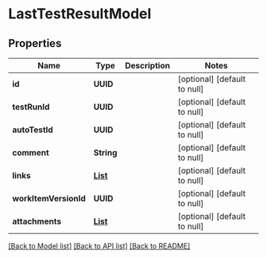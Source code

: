 # LastTestResultModel
## Properties

| Name | Type | Description | Notes |
|------------ | ------------- | ------------- | -------------|
| **id** | **UUID** |  | [optional] [default to null] |
| **testRunId** | **UUID** |  | [optional] [default to null] |
| **autoTestId** | **UUID** |  | [optional] [default to null] |
| **comment** | **String** |  | [optional] [default to null] |
| **links** | [**List**](LinkModel.md) |  | [optional] [default to null] |
| **workItemVersionId** | **UUID** |  | [optional] [default to null] |
| **attachments** | [**List**](AttachmentModel.md) |  | [optional] [default to null] |

[[Back to Model list]](../README.md#documentation-for-models) [[Back to API list]](../README.md#documentation-for-api-endpoints) [[Back to README]](../README.md)

